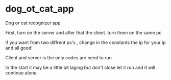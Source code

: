 # dog_ot_cat_app
Dog or cat recognizer app

First, turn on the server and after that the client. turn them on the same pc

If you want from two diffrent ps's , change in the constants the ip for your ip and all good!

Client and server is the only codes are need to run

In the start it may be a little bit laging but don't close let it run and it will continue alone.
